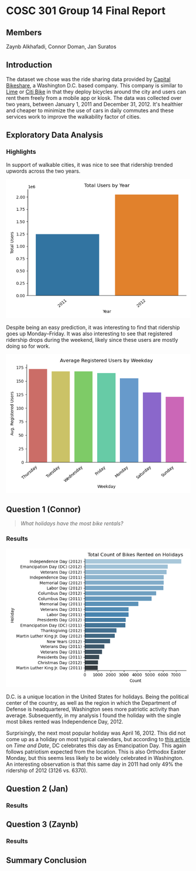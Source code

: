 # COSC 301 Group 14 Final Report

## Members

Zaynb Alkhafadi, Connor Doman, Jan Suratos

## Introduction

The dataset we chose was the ride sharing data provided by [Capital Bikeshare](https://capitalbikeshare.com), a Washington D.C. based company. This company is similar to [Lime](https://www.li.me/en-ca/vehicles/scooter) or [Citi Bike](https://citibikenyc.com) in that they deploy bicycles around the city and users can rent them freely from a mobile app or kiosk. The data was collected over two years, between January 1, 2011 and December 31, 2012. It's healthier and cheaper to minimize the use of cars in daily commutes and these services work to improve the walkability factor of cities.

## Exploratory Data Analysis

### Highlights

In support of walkable cities, it was nice to see that ridership trended upwords across the two years.

![Annual Users](images/annual_users_barplot.png)

Despite being an easy prediction, it was interesting to find that ridership goes up Monday–Friday. It was also interesting to see that registered ridership drops during the weekend, likely since these users are mostly doing so for work.

![Average Registered Users by Weekday](images/avg_reg_users_barplot.png)

## Question 1 (Connor)

> _What holidays have the most bike rentals?_

### Results

![Rental Count by Holiday](images/count_by_holiday_barplot.png)

D.C. is a unique location in the United States for holidays. Being the political center of the country, as well as the region in which the Department of Defense is headquartered, Washington sees more patriotic activity than average. Subsequently, in my analysis I found the holiday with the single most bikes rented was Independence Day, 2012.

Surprisingly, the next most popular holiday was April 16, 2012. This did not come up as a holiday on most typical calendars, but according to [this article](https://www.timeanddate.com/holidays/us/2012) on _Time and Date_, DC celebrates this day as Emancipation Day. This again follows patriotism expected from the location. This is also Orthodox Easter Monday, but this seems less likely to be widely celebrated in Washington. An interesting observation is that this same day in 2011 had only 49% the ridership of 2012 (3126 vs. 6370).

## Question 2 (Jan)

### Results

## Question 3 (Zaynb)

### Results

## Summary Conclusion
